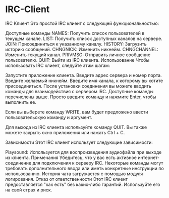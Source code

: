 # IRC-Client
IRC Клиент
Это простой IRC клиент с следующей функциональностью:

Доступные команды
NAMES: Получить список пользователей в текущем канале.
LIST: Получить список доступных каналов на сервере.
JOIN: Присоединиться к указанному каналу.
HISTORY: Загрузить историю сообщений.
CHNGNICK: Изменить никнейм.
CHNGCHANNEL: Изменить текущий канал.
PRIVMSG: Отправить личное сообщение пользователю.
QUIT: Выйти из IRC клиента.
Использование
Чтобы использовать IRC клиент, следуйте этим шагам:

Запустите приложение клиента.
Введите адрес сервера и номер порта.
Введите желаемый никнейм.
Введите имя канала, к которому вы хотите присоединиться.
После установки соединения вы можете вводить команды для взаимодействия с сервером IRC. Доступные команды перечислены выше. Просто введите команду и нажмите Enter, чтобы выполнить ее.

Если вы выберете команду WRITE, вам будет предложено ввести пользовательскую команду и аргумент.

Для выхода из IRC клиента используйте команду QUIT. Вы также можете закрыть окно приложения или нажать Ctrl + C.

Зависимости
Этот IRC клиент использует следующие зависимости:

Playsound: Используется для воспроизведения аудиофайла при выходе из клиента.
Примечания
Убедитесь, что у вас есть активное интернет-соединение для подключения к серверу IRC.
Некоторые команды могут требовать дополнительного ввода или иметь конкретные инструкции по использованию.
История чата загружается с помощью модуля логирования.
Отказ от ответственности
Этот IRC клиент предоставляется "как есть" без каких-либо гарантий. Используйте его на свой страх и риск.
